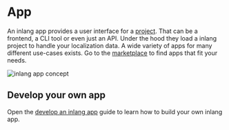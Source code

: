 # App

An inlang app provides a user interface for a [project](/documentation/concept/project). That can be a frontend, a CLI tool or even just an API. Under the hood they load a inlang project to handle your localization data. A wide variety of apps for many different use-cases exists. Go to the [marketplace](/c/apps) to find apps that fit your needs.

![inlang app concept](https://cdn.jsdelivr.net/gh/opral/monorepo/inlang/documentation/sdk/assets/app.jpg)

## Develop your own app

Open the [develop an inlang app](/documentation/build-app) guide to learn how to build your own inlang app.
